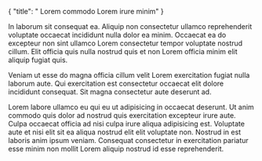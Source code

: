 {
  "title": " Lorem commodo Lorem irure minim"
}

In laborum sit consequat ea. Aliquip non consectetur ullamco reprehenderit voluptate occaecat incididunt nulla dolor ea minim. Occaecat ea do excepteur non sint ullamco Lorem consectetur tempor voluptate nostrud cillum. Elit officia quis nulla nostrud quis et non Lorem officia minim elit aliquip fugiat quis.

Veniam ut esse do magna officia cillum velit Lorem exercitation fugiat nulla laborum aute. Qui exercitation est consectetur occaecat elit dolore incididunt consequat. Sit magna consectetur aute deserunt ad.

Lorem labore ullamco eu qui eu ut adipisicing in occaecat deserunt. Ut anim commodo quis dolor ad nostrud quis exercitation excepteur irure aute. Culpa occaecat officia ad nisi culpa irure aliqua adipisicing est. Voluptate aute et nisi elit sit ea aliqua nostrud elit elit voluptate non. Nostrud in est laboris anim ipsum veniam. Consequat consectetur in exercitation pariatur esse minim non mollit Lorem aliquip nostrud id esse reprehenderit.